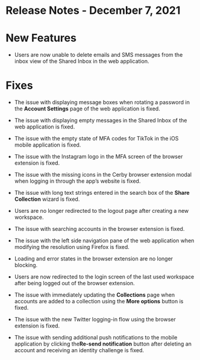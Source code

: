 # Release Notes - December 7, 2021

# New Features

  * Users are now unable to delete emails and SMS messages from the inbox view of the Shared Inbox in the web application.

# Fixes

  * The issue with displaying message boxes when rotating a password in the **Account Settings** page of the web application is fixed.

  * The issue with displaying empty messages in the Shared Inbox of the web application is fixed.

  * The issue with the empty state of MFA codes for TikTok in the iOS mobile application is fixed.

  * The issue with the Instagram logo in the MFA screen of the browser extension is fixed.

  * The issue with the missing icons in the Cerby browser extension modal when logging in through the app’s website is fixed.

  * The issue with long text strings entered in the search box of the **Share Collection** wizard is fixed.

  * Users are no longer redirected to the logout page after creating a new workspace.

  * The issue with searching accounts in the browser extension is fixed.

  * The issue with the left side navigation pane of the web application when modifying the resolution using Firefox is fixed.

  * Loading and error states in the browser extension are no longer blocking.

  * Users are now redirected to the login screen of the last used workspace after being logged out of the browser extension.

  * The issue with immediately updating the **Collections** page when accounts are added to a collection using the **More options** button is fixed.

  * The issue with the new Twitter logging-in flow using the browser extension is fixed.

  * The issue with sending additional push notifications to the mobile application by clicking the**Re-send notification** button after deleting an account and receiving an identity challenge is fixed.

